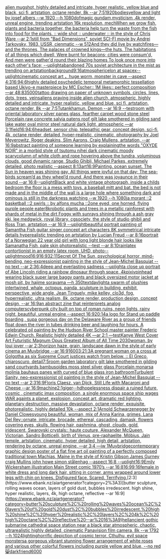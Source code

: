 [alien mugshot, highly detailed and intricate, hyper realistic, yellow blue and black, sci fi, artstation, octane render, 8k --ar 7:5](https://www.ebank.nz/aiartgenerator?category=alien%20mugshot%2C%20highly%20detailed%20and%20intricate%2C%20hyper%20realistic%2C%20yellow%20blue%20and%20black%2C%20sci%20fi%2C%20artstation%2C%20octane%20render%2C%208k%20--ar%207%3A5)[1920](https://www.ebank.nz/aiartgenerator?category=1920)[bodies](https://www.ebank.nz/aiartgenerator?category=bodies)[yellow and light by josef albers --w 1920 --h 1080](https://www.ebank.nz/aiartgenerator?category=yellow%20and%20light%20by%20josef%20albers%20--w%201920%20--h%201080)[dof](https://www.ebank.nz/aiartgenerator?category=dof)[magic gundam,mysticism ,4k render, unreal engine, trending artstation 16k resolution, mech](https://www.ebank.nz/aiartgenerator?category=magic%20gundam%2Cmysticism%20%2C4k%20render%2C%20unreal%20engine%2C%20trending%20artstation%2016k%20resolution%2C%20mech)[When we grow fish, plants and bacteria together, the bacteria help turn the waste from the fish into food for the plants. :: wide shot :: underwater :: in the style of Chris Ware --ar 2:1](https://www.ebank.nz/aiartgenerator?category=When%20we%20grow%20fish%2C%20plants%20and%20bacteria%20together%2C%20the%20bacteria%20help%20turn%20the%20waste%20from%20the%20fish%20into%20food%20for%20the%20plants.%20%3A%3A%20wide%20shot%20%3A%3A%20underwater%20%3A%3A%20in%20the%20style%20of%20Chris%20Ware%20--ar%202%3A1)[still from "Bad Dimensions", soviet SCI-FI movie by Andrei Tarkovsky, 1983, USSR, cienmatic --w 512](https://www.ebank.nz/aiartgenerator?category=still%20from%20%22Bad%20Dimensions%22%2C%20soviet%20SCI-FI%20movie%20by%20Andrei%20Tarkovsky%2C%201983%2C%20USSR%2C%20cienmatic%20--w%20512)[And they did live by watchfires—and the thrones, The palaces of crowned kings—the huts, The habitations of all things which dwell, Were burnt for beacons; cities were consum'd, And men were gather'd round their blazing homes To look once more into each other's face; --uplight](https://www.ebank.nz/aiartgenerator?category=And%20they%20did%20live%20by%20watchfires%E2%80%94and%20the%20thrones%2C%20The%20palaces%20of%20crowned%20kings%E2%80%94the%20huts%2C%20The%20habitations%20of%20all%20things%20which%20dwell%2C%20Were%20burnt%20for%20beacons%3B%20cities%20were%20consum%27d%2C%20And%20men%20were%20gather%27d%20round%20their%20blazing%20homes%20To%20look%20once%20more%20into%20each%20other%27s%20face%3B%20--uplight)[abandoned 70s soviet architecture in the mist as trending on artstation](https://www.ebank.nz/aiartgenerator?category=abandoned%2070s%20soviet%20architecture%20in%20the%20mist%20as%20trending%20on%20artstation)[background](https://www.ebank.nz/aiartgenerator?category=background)[9:16](https://www.ebank.nz/aiartgenerator?category=9%3A16)[atmospheric](https://www.ebank.nz/aiartgenerator?category=atmospheric)[elon at spacex](https://www.ebank.nz/aiartgenerator?category=elon%20at%20spacex)[--uplight](https://www.ebank.nz/aiartgenerator?category=--uplight)[cinematic concept art ，huge worm, monster in cave  --aspect 4:3](https://www.ebank.nz/aiartgenerator?category=cinematic%20concept%20art%20%EF%BC%8Chuge%20worm%2C%20monster%20in%20cave%20%20--aspect%204%3A3)[16:9](https://www.ebank.nz/aiartgenerator?category=16%3A9)[4:6](https://www.ebank.nz/aiartgenerator?category=4%3A6)[highly detailed psychedelic temporal metamorphic tessellation based Ukiyo-e masterpiece by MC Escher:: 1M likes:: perfect composition —ar 48:83](https://www.ebank.nz/aiartgenerator?category=highly%20detailed%20psychedelic%20temporal%20metamorphic%20tessellation%20based%20Ukiyo-e%20masterpiece%20by%20MC%20Escher%3A%3A%201M%20likes%3A%3A%20perfect%20composition%20%E2%80%94ar%2048%3A83)[5000](https://www.ebank.nz/aiartgenerator?category=5000)[tattoo drawing on paper of unknown symbols, circles, lines, dots, trees, veins](https://www.ebank.nz/aiartgenerator?category=tattoo%20drawing%20on%20paper%20of%20unknown%20symbols%2C%20circles%2C%20lines%2C%20dots%2C%20trees%2C%20veins)[aliens praying inside alien church, atmospheric, highly detailed and intricate, hyper realistic, yellow and blue, sci fi, artstation, octane render, 8k --ar 7:5](https://www.ebank.nz/aiartgenerator?category=aliens%20praying%20inside%20alien%20church%2C%20atmospheric%2C%20highly%20detailed%20and%20intricate%2C%20hyper%20realistic%2C%20yellow%20and%20blue%2C%20sci%20fi%2C%20artstation%2C%20octane%20render%2C%208k%20--ar%207%3A5)[Tutankhamun. Demon --ar 16:9 --test](https://www.ebank.nz/aiartgenerator?category=Tutankhamun.%20Demon%20--ar%2016%3A9%20--test)[room with oriental laboratory silver panes glass ,fearther carpet wood stone steel Porcelain raw concrete salvia patens roof gilt lake smothered in gilding sand lake water oval mirror steel natural dark light, atmospheric —ar 3:1](https://www.ebank.nz/aiartgenerator?category=room%20with%20oriental%20laboratory%20silver%20panes%20glass%20%2Cfearther%20carpet%20wood%20stone%20steel%20Porcelain%20raw%20concrete%20salvia%20patens%20roof%20gilt%20lake%20smothered%20in%20gilding%20sand%20lake%20water%20oval%20mirror%20steel%20natural%20dark%20light%2C%20atmospheric%20%E2%80%94ar%203%3A1)[field](https://www.ebank.nz/aiartgenerator?category=field)[16:9](https://www.ebank.nz/aiartgenerator?category=16%3A9)[4:6](https://www.ebank.nz/aiartgenerator?category=4%3A6)[headset, sensor chip, telepathic gear, concept design, sci-fi, 4k, octane render, detailed, hyper-realistic, cinematic, photography by Joel Meyerowitz, Roger deakins, Slim Aarons, Craig Mullens, artstation, --ar 16:9](https://www.ebank.nz/aiartgenerator?category=headset%2C%20sensor%20chip%2C%20telepathic%20gear%2C%20concept%20design%2C%20sci-fi%2C%204k%2C%20octane%20render%2C%20detailed%2C%20hyper-realistic%2C%20cinematic%2C%20photography%20by%20Joel%20Meyerowitz%2C%20Roger%20deakins%2C%20Slim%20Aarons%2C%20Craig%20Mullens%2C%20artstation%2C%20--ar%2016%3A9)[abstract painting of someone learning by explaining](https://www.ebank.nz/aiartgenerator?category=abstract%20painting%20of%20someone%20learning%20by%20explaining)[the words "OXYDE NOIR" in a morbid style of tsutomu nihei dark cinematic moody scary](https://www.ebank.nz/aiartgenerator?category=the%20words%20%22OXYDE%20NOIR%22%20in%20a%20morbid%20style%20of%20tsutomu%20nihei%20dark%20cinematic%20moody%20scary)[column of white cloth and rope hovering above the tundra, voluminous clouds, good dynamic range, Studio Ghibli, Michael Parkes, extremely detailed, photo realistic --aspect 8:13](https://www.ebank.nz/aiartgenerator?category=column%20of%20white%20cloth%20and%20rope%20hovering%20above%20the%20tundra%2C%20voluminous%20clouds%2C%20good%20dynamic%20range%2C%20Studio%20Ghibli%2C%20Michael%20Parkes%2C%20extremely%20detailed%2C%20photo%20realistic%20--aspect%208%3A13)[art](https://www.ebank.nz/aiartgenerator?category=art)[16:9](https://www.ebank.nz/aiartgenerator?category=16%3A9)[Painting. ocean sunset. The Sun in heaven was shining gay, All things were joyful on that day; The sea-birds scream’d as they wheel’d round, And there was joyaunce in their sound --ar 16:8](https://www.ebank.nz/aiartgenerator?category=Painting.%20ocean%20sunset.%20The%20Sun%20in%20heaven%20was%20shining%20gay%2C%20All%20things%20were%20joyful%20on%20that%20day%3B%20The%20sea-birds%20scream%E2%80%99d%20as%20they%20wheel%E2%80%99d%20round%2C%20And%20there%20was%20joyaunce%20in%20their%20sound%20--ar%2016%3A8)[--uplight](https://www.ebank.nz/aiartgenerator?category=--uplight)[Black and white vintage photograph, inside a childs bedroom the floor is a mess with toys, a baseball mitt and bat. the bed is not made and in the middle of the wall is a large hole where something dark and ominous is still in the darkness watching  --w 1920 --h 1080](https://www.ebank.nz/aiartgenerator?category=Black%20and%20white%20vintage%20photograph%2C%20inside%20a%20childs%20bedroom%20the%20floor%20is%20a%20mess%20with%20toys%2C%20a%20baseball%20mitt%20and%20bat.%20the%20bed%20is%20not%20made%20and%20in%20the%20middle%20of%20the%20wall%20is%20a%20large%20hole%20where%20something%20dark%20and%20ominous%20is%20still%20in%20the%20darkness%20watching%20%20--w%201920%20--h%201080)[ja morant ::2 basketball ::2 swirls :: by alfons mucha ::2](https://www.ebank.nz/aiartgenerator?category=ja%20morant%20%3A%3A2%20basketball%20%3A%3A2%20swirls%20%3A%3A%20by%20alfons%20mucha%20%3A%3A2)[one eyed, one horned, flying purple people eater](https://www.ebank.nz/aiartgenerator?category=one%20eyed%2C%20one%20horned%2C%20flying%20purple%20people%20eater)[8k](https://www.ebank.nz/aiartgenerator?category=8k)[robotic plants and trees in a metallic rainforest with shards of metal in the dirt Foggy with sunrays shining through a ash gray ski, lee medgwick, royal library, cgsociety, the style of studio ghibli and Ross Tran, artstation --ar 16:9 --uplight](https://www.ebank.nz/aiartgenerator?category=robotic%20plants%20and%20trees%20in%20a%20metallic%20rainforest%20with%20shards%20of%20metal%20in%20the%20dirt%20Foggy%20with%20sunrays%20shining%20through%20a%20ash%20gray%20ski%2C%20lee%20medgwick%2C%20royal%20library%2C%20cgsociety%2C%20the%20style%20of%20studio%20ghibli%20and%20Ross%20Tran%2C%20artstation%20--ar%2016%3A9%20--uplight)[beautiful portrait painting of Samantha Fish guitar singer concept art characters 8K symmetrical intricate details hyperealistic trending on artstation by Lucian Freud --ar 8:16](https://www.ebank.nz/aiartgenerator?category=beautiful%20portrait%20painting%20of%20Samantha%20Fish%20guitar%20singer%20concept%20art%20characters%208K%20symmetrical%20intricate%20details%20hyperealistic%20trending%20on%20artstation%20by%20Lucian%20Freud%20--ar%208%3A16)[portrait of a Norwegian 22 year old girl with long light blonde hair looks like Samanatha Fish, pale skin photorealistic --test --ar 8:10](https://www.ebank.nz/aiartgenerator?category=portrait%20of%20a%20Norwegian%2022%20year%20old%20girl%20with%20long%20light%20blonde%20hair%20looks%20like%20Samanatha%20Fish%2C%20pale%20skin%20photorealistic%20--test%20--ar%208%3A10)[rain](https://www.ebank.nz/aiartgenerator?category=rain)[latex contortionist in an empty latex room, UHD, photo](https://www.ebank.nz/aiartgenerator?category=latex%20contortionist%20in%20an%20empty%20latex%20room%2C%20UHD%2C%20photo)[--uplight](https://www.ebank.nz/aiartgenerator?category=--uplight)[mood](https://www.ebank.nz/aiartgenerator?category=mood)[16:9](https://www.ebank.nz/aiartgenerator?category=16%3A9)[16:9](https://www.ebank.nz/aiartgenerator?category=16%3A9)[32:11](https://www.ebank.nz/aiartgenerator?category=32%3A11)[Secret Of The Sun, psychological horror, mind-bending, neo-expressionist painting in the style of Jean-Michel Basquiat --no text --ar 2:3](https://www.ebank.nz/aiartgenerator?category=Secret%20Of%20The%20Sun%2C%20psychological%20horror%2C%20mind-bending%2C%20neo-expressionist%20painting%20in%20the%20style%20of%20Jean-Michel%20Basquiat%20--no%20text%20--ar%202%3A3)[6:4](https://www.ebank.nz/aiartgenerator?category=6%3A4)[deep and everlasting sadness --uplight](https://www.ebank.nz/aiartgenerator?category=deep%20and%20everlasting%20sadness%20--uplight)[a close up portrait of Abe Lincoln riding a rainbow dinosaur through space, 4k](https://www.ebank.nz/aiartgenerator?category=a%20close%20up%20portrait%20of%20Abe%20Lincoln%20riding%20a%20rainbow%20dinosaur%20through%20space%2C%204k)[pixiv](https://www.ebank.nz/aiartgenerator?category=pixiv)[pinhead wearing black super large baggy pants and black oversized motor jacket at mosh pit, by hajime sorayama —h 350](https://www.ebank.nz/aiartgenerator?category=pinhead%20wearing%20black%20super%20large%20baggy%20pants%20and%20black%20oversized%20motor%20jacket%20at%20mosh%20pit%2C%20by%20hajime%20sorayama%20%E2%80%94h%20350)[text](https://www.ebank.nz/aiartgenerator?category=text)[daylight](https://www.ebank.nz/aiartgenerator?category=daylight)[a swarm of plushies intertwined, whale, octopus, panda, sculpture in building, exhibit, perspective, wide angle, Jean Tinguely, mike kelley, clo3d, fog, hyperrealistic, ultra realism, 8k, octane render, production design, concept design, --ar 16:9](https://www.ebank.nz/aiartgenerator?category=a%20swarm%20of%20plushies%20intertwined%2C%20whale%2C%20octopus%2C%20panda%2C%20sculpture%20in%20building%2C%20exhibit%2C%20perspective%2C%20wide%20angle%2C%20Jean%20Tinguely%2C%20mike%20kelley%2C%20clo3d%2C%20fog%2C%20hyperrealistic%2C%20ultra%20realism%2C%208k%2C%20octane%20render%2C%20production%20design%2C%20concept%20design%2C%20--ar%2016%3A9)[an abstract zine that reinterprets analog computers](https://www.ebank.nz/aiartgenerator?category=an%20abstract%20zine%20that%20reinterprets%20analog%20computers)[cyberpunk city built on top of roman ruins, neon lights, rainy night, beautiful, unreal engine --aspect 16:9](https://www.ebank.nz/aiartgenerator?category=cyberpunk%20city%20built%20on%20top%20of%20roman%20ruins%2C%20neon%20lights%2C%20rainy%20night%2C%20beautiful%2C%20unreal%20engine%20--aspect%2016%3A9)[20:14](https://www.ebank.nz/aiartgenerator?category=20%3A14)[a logo for Stand up paddle boarding , sup](https://www.ebank.nz/aiartgenerator?category=a%20logo%20for%20Stand%20up%20paddle%20boarding%20%2C%20sup)[a gorgeous day on the Delaware River as a group of friends float down the river in tubes drinking beer and laughing for hours. A celebrated oil painting by the Hudson River School master painter Frederic Edwin Church. Realistic highly detailed 4K —ar 2:1 —test](https://www.ebank.nz/aiartgenerator?category=a%20gorgeous%20day%20on%20the%20Delaware%20River%20as%20a%20group%20of%20friends%20float%20down%20the%20river%20in%20tubes%20drinking%20beer%20and%20laughing%20for%20hours.%20A%20celebrated%20oil%20painting%20by%20the%20Hudson%20River%20School%20master%20painter%20Frederic%20Edwin%20Church.%20Realistic%20highly%20detailed%204K%20%E2%80%94ar%202%3A1%20%E2%80%94test)[Kanye West Cover Art Futuristic Magnum Opus Greatest Album of All Time 2030](https://www.ebank.nz/aiartgenerator?category=Kanye%20West%20Cover%20Art%20Futuristic%20Magnum%20Opus%20Greatest%20Album%20of%20All%20Time%202030)[woman, by loui jover --ar 2:3](https://www.ebank.nz/aiartgenerator?category=woman%2C%20by%20loui%20jover%20--ar%202%3A3)[horizon haze, grain, landscape dawn  in the style of early cinema an Muybridge --ar 16:9](https://www.ebank.nz/aiartgenerator?category=horizon%20haze%2C%20grain%2C%20landscape%20dawn%20%20in%20the%20style%20of%20early%20cinema%20an%20Muybridge%20--ar%2016%3A9)[1600](https://www.ebank.nz/aiartgenerator?category=1600)[3:2](https://www.ebank.nz/aiartgenerator?category=3%3A2)[1:3](https://www.ebank.nz/aiartgenerator?category=1%3A3)[A pregnant woman on a cross at Golgotha as six Supreme Court justices watch from below. :: El Greco, chiaroscuro, detail](https://www.ebank.nz/aiartgenerator?category=A%20pregnant%20woman%20on%20a%20cross%20at%20Golgotha%20as%20six%20Supreme%20Court%20justices%20watch%20from%20below.%20%3A%3A%20El%20Greco%2C%20chiaroscuro%2C%20detail)[7:5](https://www.ebank.nz/aiartgenerator?category=7%3A5)[room garden laboratory  gilt lake  smothered in gilding sand courtyards bambusoides moss steel silver glass  Porcelain monarsa molinia bauhaus panes with curved of blue glass iron bathroom](https://www.ebank.nz/aiartgenerator?category=room%20garden%20laboratory%20%20gilt%20lake%20%20smothered%20in%20gilding%20sand%20courtyards%20bambusoides%20moss%20steel%20silver%20glass%20%20Porcelain%20monarsa%20molinia%20bauhaus%20panes%20with%20curved%20of%20blue%20glass%20iron%20bathroom)[Turbulent Sanity, neo-expressionist oil painting in the style of Jean-Michel Basquiat --no text --ar 2:3](https://www.ebank.nz/aiartgenerator?category=Turbulent%20Sanity%2C%20neo-expressionist%20oil%20painting%20in%20the%20style%20of%20Jean-Michel%20Basquiat%20--no%20text%20--ar%202%3A3)[16:9](https://www.ebank.nz/aiartgenerator?category=16%3A9)[Floris Claesz. van Dijck, Still Life with Macaroni and Cheese --ar 16:9](https://www.ebank.nz/aiartgenerator?category=Floris%20Claesz.%20van%20Dijck%2C%20Still%20Life%20with%20Macaroni%20and%20Cheese%20--ar%2016%3A9)[machine](https://www.ebank.nz/aiartgenerator?category=machine)[2:1](https://www.ebank.nz/aiartgenerator?category=2%3A1)[giger](https://www.ebank.nz/aiartgenerator?category=giger)[--hd](https://www.ebank.nz/aiartgenerator?category=--hd)[hopelessness dispair a ruined future, cosmic , cinematic imax composition, a single enormous space ship wages WAR againts a planet, explosion,  concept art, dramatic red lighting, planetary destruction, massive devastation, octane render, exquisite, photorealistic, highly detailed 10k --aspect 2:1](https://www.ebank.nz/aiartgenerator?category=hopelessness%20dispair%20a%20ruined%20future%2C%20cosmic%20%2C%20cinematic%20imax%20composition%2C%20a%20single%20enormous%20space%20ship%20wages%20WAR%20againts%20a%20planet%2C%20explosion%2C%20%20concept%20art%2C%20dramatic%20red%20lighting%2C%20planetary%20destruction%2C%20massive%20devastation%2C%20octane%20render%2C%20exquisite%2C%20photorealistic%2C%20highly%20detailed%2010k%20--aspect%202%3A1)[Arnold Schwarzenegger by Daniel Clowes](https://www.ebank.nz/aiartgenerator?category=Arnold%20Schwarzenegger%20by%20Daniel%20Clowes)[young beautiful, woman, mix of Anna Karina, grimes, Lana Del Rey::ornate, intricate, brocade, ethereal, cascading, damask, flowers covering eyes, skulls, flowing hair, pashmina, ghost, clouds, gold, iridescent, Swarovski crystals:: haute couture, Alexander McQueen, Victorian, Sandro Botticelli, birth of Venus, pre-raphaelite, Möbius, Jain temple, artstation, cinematic, hyper detailed, high detail, artstation, rendering by octane, unreal engine, —ar 3:4 —iw 1](https://www.ebank.nz/aiartgenerator?category=young%20beautiful%2C%20woman%2C%20mix%20of%20Anna%20Karina%2C%20grimes%2C%20Lana%20Del%20Rey%3A%3Aornate%2C%20intricate%2C%20brocade%2C%20ethereal%2C%20cascading%2C%20damask%2C%20flowers%20covering%20eyes%2C%20skulls%2C%20flowing%20hair%2C%20pashmina%2C%20ghost%2C%20clouds%2C%20gold%2C%20iridescent%2C%20Swarovski%20crystals%3A%3A%20haute%20couture%2C%20Alexander%20McQueen%2C%20Victorian%2C%20Sandro%20Botticelli%2C%20birth%20of%20Venus%2C%20pre-raphaelite%2C%20M%C3%B6bius%2C%20Jain%20temple%2C%20artstation%2C%20cinematic%2C%20hyper%20detailed%2C%20high%20detail%2C%20artstation%2C%20rendering%20by%20octane%2C%20unreal%20engine%2C%20%E2%80%94ar%203%3A4%20%E2%80%94iw%201)[Muybridge](https://www.ebank.nz/aiartgenerator?category=Muybridge)[contemporary graphic design poster of a flat fine art oil painting of a perfectly composed traditional town Machias, Maine in the style of Kristin Gibson James Gurney craig Mullins john howe simon stålenhag --aspect 16:8 --uplight](https://www.ebank.nz/aiartgenerator?category=contemporary%20graphic%20design%20poster%20of%20a%20flat%20fine%20art%20oil%20painting%20of%20a%20perfectly%20composed%20traditional%20town%20Machias%2C%20Maine%20in%20the%20style%20of%20Kristin%20Gibson%20James%20Gurney%20craig%20Mullins%20john%20howe%20simon%20st%C3%A5lenhag%20--aspect%2016%3A8%20--uplight)[16:9](https://www.ebank.nz/aiartgenerator?category=16%3A9)[Emily Wickersham illustration Main Street comic 1970’s --ar 16:8](https://www.ebank.nz/aiartgenerator?category=Emily%20Wickersham%20illustration%20Main%20Street%20comic%201970%E2%80%99s%20--ar%2016%3A8)[16:9](https://www.ebank.nz/aiartgenerator?category=16%3A9)[9:16](https://www.ebank.nz/aiartgenerator?category=9%3A16)[female in white dress and long dark hair, sitting in corner, arms wrapped around lower legs with chin on knees. Disfigured face.  Scared.  Terrifying.](https://www.ebank.nz/aiartgenerator?category=female%20in%20white%20dress%20and%20long%20dark%20hair%2C%20sitting%20in%20corner%2C%20arms%20wrapped%20around%20lower%20legs%20with%20chin%20on%20knees.%20Disfigured%20face.%20%20Scared.%20%20Terrifying.)[2:3](https://www.ebank.nz/aiartgenerator?category=2%3A3)[butter sculpture, rolling waves ocean, layers of gold dust, bubbles irredescent. high shine, hyper realistic, layers, 4k, high octane, reflective --ar 16:9](https://www.ebank.nz/aiartgenerator?category=butter%20sculpture%2C%20rolling%20waves%20ocean%2C%20layers%20of%20gold%20dust%2C%20bubbles%20irredescent.%20high%20shine%2C%20hyper%20realistic%2C%20layers%2C%204k%2C%20high%20octane%2C%20reflective%20--ar%2016%3A9)[hell](https://www.ebank.nz/aiartgenerator?category=hell)[ancient gothic submarine cathedral space station near a black star atmospheric, chaotic, ultrarealistic highly detailed, cinematic Panavision film camera, 8k --w 1792 --h 1024](https://www.ebank.nz/aiartgenerator?category=ancient%20gothic%20submarine%20cathedral%20space%20station%20near%20a%20black%20star%20atmospheric%2C%20chaotic%2C%20ultrarealistic%20highly%20detailed%2C%20cinematic%20Panavision%20film%20camera%2C%208k%20--w%201792%20--h%201024)[lighting](https://www.ebank.nz/aiartgenerator?category=lighting)[horrific depiction of cosmic terror, Cthulhu, evil space monsters](https://www.ebank.nz/aiartgenerator?category=horrific%20depiction%20of%20cosmic%20terror%2C%20Cthulhu%2C%20evil%20space%20monsters)[a gorgeous vibrant stunning flower arrangement of white roses and various other colorful flowers including purple yellow and blue, --no red](https://www.ebank.nz/aiartgenerator?category=a%20gorgeous%20vibrant%20stunning%20flower%20arrangement%20of%20white%20roses%20and%20various%20other%20colorful%20flowers%20including%20purple%20yellow%20and%20blue%2C%20--no%20red)[😸](https://www.ebank.nz/aiartgenerator?category=%F0%9F%98%B8)[dark](https://www.ebank.nz/aiartgenerator?category=dark)[friend](https://www.ebank.nz/aiartgenerator?category=friend)[6000](https://www.ebank.nz/aiartgenerator?category=6000)